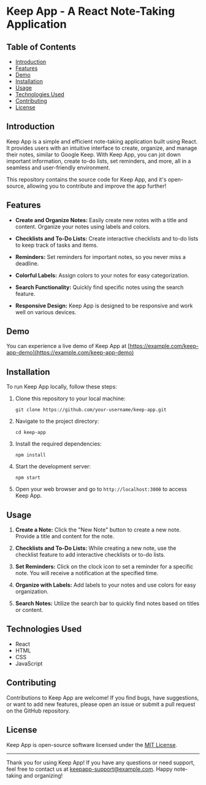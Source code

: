 # Keep App - A React Note-Taking Application



## Table of Contents

- [Introduction](#introduction)
- [Features](#features)
- [Demo](#demo)
- [Installation](#installation)
- [Usage](#usage)
- [Technologies Used](#technologies-used)
- [Contributing](#contributing)
- [License](#license)

## Introduction

Keep App is a simple and efficient note-taking application built using React. It provides users with an intuitive interface to create, organize, and manage their notes, similar to Google Keep. With Keep App, you can jot down important information, create to-do lists, set reminders, and more, all in a seamless and user-friendly environment.

This repository contains the source code for Keep App, and it's open-source, allowing you to contribute and improve the app further!

## Features

- **Create and Organize Notes:** Easily create new notes with a title and content. Organize your notes using labels and colors.

- **Checklists and To-Do Lists:** Create interactive checklists and to-do lists to keep track of tasks and items.

- **Reminders:** Set reminders for important notes, so you never miss a deadline.

- **Colorful Labels:** Assign colors to your notes for easy categorization.

- **Search Functionality:** Quickly find specific notes using the search feature.

- **Responsive Design:** Keep App is designed to be responsive and work well on various devices.

## Demo

You can experience a live demo of Keep App at [https://example.com/keep-app-demo](https://example.com/keep-app-demo)

## Installation

To run Keep App locally, follow these steps:

1. Clone this repository to your local machine:

   ```
   git clone https://github.com/your-username/keep-app.git
   ```

2. Navigate to the project directory:

   ```
   cd keep-app
   ```

3. Install the required dependencies:

   ```
   npm install
   ```

4. Start the development server:

   ```
   npm start
   ```

5. Open your web browser and go to `http://localhost:3000` to access Keep App.

## Usage

1. **Create a Note:** Click the "New Note" button to create a new note. Provide a title and content for the note.

2. **Checklists and To-Do Lists:** While creating a new note, use the checklist feature to add interactive checklists or to-do lists.

3. **Set Reminders:** Click on the clock icon to set a reminder for a specific note. You will receive a notification at the specified time.

4. **Organize with Labels:** Add labels to your notes and use colors for easy organization.

5. **Search Notes:** Utilize the search bar to quickly find notes based on titles or content.

## Technologies Used

- React
- HTML
- CSS
- JavaScript

## Contributing

Contributions to Keep App are welcome! If you find bugs, have suggestions, or want to add new features, please open an issue or submit a pull request on the GitHub repository.

## License

Keep App is open-source software licensed under the [MIT License](https://opensource.org/licenses/MIT).

---
Thank you for using Keep App! If you have any questions or need support, feel free to contact us at keepapp-support@example.com. Happy note-taking and organizing!
